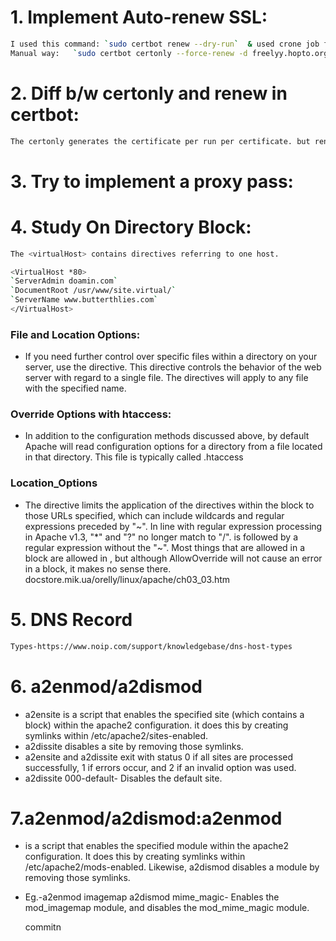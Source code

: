 # 1. Implement Auto-renew SSL:
```sh
I used this command: `sudo certbot renew --dry-run`  & used crone job for it  `* * */15 * * root certbot -q renew --apache >/dev/null 2>&1`
Manual way:   `sudo certbot certonly --force-renew -d freelyy.hopto.org -d freelyy.hopto.org`
```
# 2. Diff b/w certonly and renew in certbot:
 ```sh
The certonly generates the certificate per run per certificate. but renew can renew many certificates in one run. The other difference is certonly provides a user interaction facility via commands.
```
# 3. Try to implement a proxy pass:
# 4. Study On Directory Block:
```sh
The <virtualHost> contains directives referring to one host.

<VirtualHost *80>
`ServerAdmin doamin.com`
`DocumentRoot /usr/www/site.virtual/` 
`ServerName www.butterthlies.com` 
</VirtualHost>
```

### File and Location Options:

* If you need further control over specific files within a directory on your server, use the <Files> directive. This directive controls the behavior of the web server with regard to a single file. The <Files> directives will apply to any file with the specified name.
  
### Override Options with htaccess:

* In addition to the configuration methods discussed above, by default Apache will read configuration options for a directory from a file located in that directory. This file is typically called .htaccess
  
### Location_Options
* The directive limits the application of the directives within the block to those URLs specified, which can include wildcards and regular expressions preceded by "~". In line with regular expression processing in Apache v1.3, "*" and "?" no longer match to "/". is followed by a regular expression without the "~". Most things that are allowed in a block are allowed in , but although AllowOverride will not cause an error in a block, it makes no sense there. docstore.mik.ua/orelly/linux/apache/ch03_03.htm

# 5. DNS Record
```sh
Types-https://www.noip.com/support/knowledgebase/dns-host-types
```
# 6. a2enmod/a2dismod

* a2ensite  is a script that enables the specified site (which contains a <VirtualHost>block) within the apache2  configuration. it does this by creating symlinks within /etc/apache2/sites-enabled.
* a2dissite disables a site by removing those symlinks.
* a2ensite  and  a2dissite  exit with status 0 if all sites are processed successfully, 1 if errors occur, and 2 if an invalid option was used.
* a2dissite 000-default- Disables the default site.

# 7.a2enmod/a2dismod:a2enmod
* is a script that enables the specified module within the apache2 configuration. It does this by creating symlinks within  /etc/apache2/mods-enabled.   Likewise,  a2dismod disables a module by removing those symlinks.
* Eg.-a2enmod imagemap a2dismod mime_magic- Enables the mod_imagemap module, and disables the mod_mime_magic module.
  
  commitn








  



